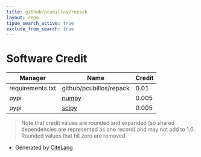 ```yaml
---
title: github/pcubillos/repack
layout: repo
tipue_search_active: true
exclude_from_search: true
---
```

# Software Credit

|Manager|Name|Credit|
|-------|----|------|
|requirements.txt|github/pcubillos/repack|0.01|
|pypi|[numpy](https://www.numpy.org)|0.005|
|pypi|[scipy](https://www.scipy.org)|0.005|


> Note that credit values are rounded and expanded (so shared dependencies are represented as one record) and may not add to 1.0. Rounded values that hit zero are removed.


- Generated by [CiteLang](https://github.com/vsoch/citelang)
